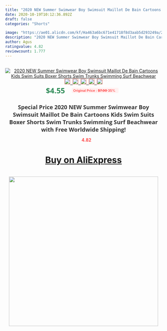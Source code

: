 ```yaml
---
title: "2020 NEW Summer Swimwear Boy Swimsuit Maillot De Bain Cartoons Kids Swim Suits Boxer Shorts Swim Trunks Swimming Surf  Beachwear"
date: 2020-10-19T10:12:36.892Z
draft: false
categories: "Shorts"

image: "https://ae01.alicdn.com/kf/Ha463a6bc671e41718f8d3aab5d293249a/2020-NEW-Summer-Swimwear-Boy-Swimsuit-Maillot-De-Bain-Cartoons-Kids-Swim-Suits-Boxer-Shorts-Swim.jpg"
description: "2020 NEW Summer Swimwear Boy Swimsuit Maillot De Bain Cartoons Kids Swim Suits Boxer Shorts Swim Trunks Swimming Surf  Beachwear"
author: Agus
ratingvalue: 4.82
reviewcount: 1.777
---
```

<br>
<div style="text-align: center;">
<a href="https://s.click.aliexpress.com/e/_AswcKZ" target="_blank" rel="nofollow noopener noreferrer"><img alt="2020 NEW Summer Swimwear Boy Swimsuit Maillot De Bain Cartoons Kids Swim Suits Boxer Shorts Swim Trunks Swimming Surf  Beachwear" class="magnifier-image" src="https://ae01.alicdn.com/kf/Ha463a6bc671e41718f8d3aab5d293249a/2020-NEW-Summer-Swimwear-Boy-Swimsuit-Maillot-De-Bain-Cartoons-Kids-Swim-Suits-Boxer-Shorts-Swim.jpg_640x640.jpg">
<br>
<img style="border:1px solid salmon" src="https://ae01.alicdn.com/kf/Ha463a6bc671e41718f8d3aab5d293249a/2020-NEW-Summer-Swimwear-Boy-Swimsuit-Maillot-De-Bain-Cartoons-Kids-Swim-Suits-Boxer-Shorts-Swim.jpg_120x120.jpg">&nbsp;&nbsp;<img style="border:1px solid salmon" src="https://ae01.alicdn.com/kf/H8ea4f7390e80498ea3b638a7c59c73cfm/2020-NEW-Summer-Swimwear-Boy-Swimsuit-Maillot-De-Bain-Cartoons-Kids-Swim-Suits-Boxer-Shorts-Swim.jpg_120x120.jpg">&nbsp;&nbsp;<img style="border:1px solid salmon" src="https://ae01.alicdn.com/kf/H3aa4d0193be04c93a031a0ddec806097M/2020-NEW-Summer-Swimwear-Boy-Swimsuit-Maillot-De-Bain-Cartoons-Kids-Swim-Suits-Boxer-Shorts-Swim.jpg_120x120.jpg">&nbsp;&nbsp;<img style="border:1px solid salmon" src="https://ae01.alicdn.com/kf/H2b158b39e4b14eb4aea922d442d7d7dbp/2020-NEW-Summer-Swimwear-Boy-Swimsuit-Maillot-De-Bain-Cartoons-Kids-Swim-Suits-Boxer-Shorts-Swim.jpg_120x120.jpg">&nbsp;&nbsp;<img style="border:1px solid salmon" src="https://ae01.alicdn.com/kf/Ha59261e63e904c01bc267671d238acd7o/2020-NEW-Summer-Swimwear-Boy-Swimsuit-Maillot-De-Bain-Cartoons-Kids-Swim-Suits-Boxer-Shorts-Swim.jpg_120x120.jpg"></a></div><br0>
<div style="text-align: center;"><span style="background-color: white; border: 0px; box-sizing: border-box; color: seagreen; display: inline-block; font-family: &quot;open sans&quot; , &quot;arial&quot; , &quot;helvetica&quot; , sans-serif , &quot;heiti&quot;; font-size: 24px; font-stretch: inherit; font-weight: 700; line-height: inherit; margin: 0px 10px 0px 0px; padding: 0px; vertical-align: middle;">$4.55 </span>
<span style="background: rgb(255 , 241 , 241); border-radius: 3px; border: 0px; box-sizing: border-box; color: #ff4747; display: inline-block; font-family: inherit; font-size: 12px; font-stretch: inherit; font-style: inherit; font-variant: inherit; font-weight: 600; line-height: inherit; margin: 0px; padding: 2px 5px; transform: scale(0.9); vertical-align: middle;">Original Price : <b style="text-decoration: line-through;">$7.00 </b> 35%&nbsp;&nbsp;</span></div>
<h1 style="color: #333333; display: inline-block; font-family: &quot;open sans&quot; , &quot;arial&quot; , &quot;helvetica&quot; , sans-serif , &quot;heiti&quot;; font-size: 18px; font-stretch: inherit; font-weight: 700; text-align: center;">Special Price 2020 NEW Summer Swimwear Boy Swimsuit Maillot De Bain Cartoons Kids Swim Suits Boxer Shorts Swim Trunks Swimming Surf  Beachwear with Free Worldwide Shipping!</h1>
<div style="color: #ff4747; text-align: center;">
<img src="https://4.bp.blogspot.com/-M0ZcTcb-5uY/XleCXlxnR4I/AAAAAAAAAEc/OrjgMkXV1oMQFaCRZj5HQwOCBcu3w1FegCPcBGAYYCw/s1600/star.png" style="height: 15px;">&nbsp;<b>4.82</b></div>
<div class="button_cont" align="center"><a class="buynow_a" href="https://s.click.aliexpress.com/e/_AswcKZ" target="_blank" rel="nofollow noopener noreferrer"><H1>Buy on AliExpress</H1></a></div><br>
<div class="separator" style="clear: both; text-align: center;">
<img src="https://lh3.googleusercontent.com/-pTy5HemUv9M/XlePHvY0dAI/AAAAAAAAAE4/0nX5iRUoIWY8eMW9Dpxeirr157OZliDIgCLcBGAsYHQ/s1600/badge.gif" width="480">
</div>
